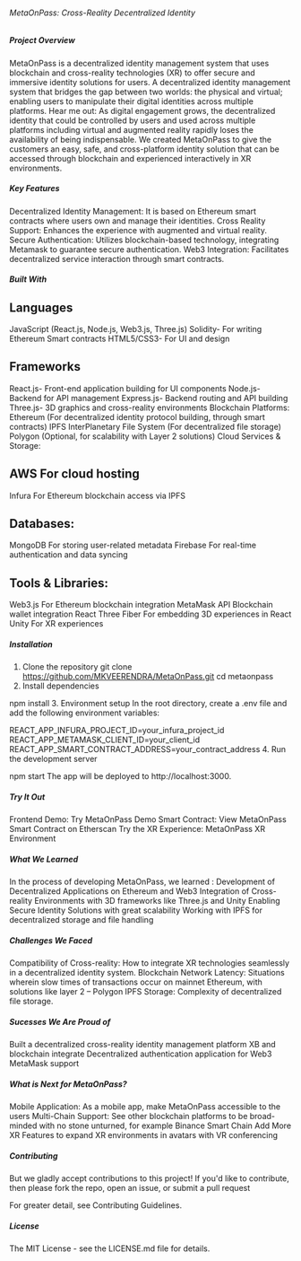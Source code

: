 ###### MetaOnPass: Cross-Reality Decentralized Identity
##### Project Overview
MetaOnPass is a decentralized identity management system that uses blockchain and cross-reality technologies (XR) to offer secure and immersive identity solutions for users. A decentralized identity management system that bridges the gap between two worlds: the physical and virtual; enabling users to manipulate their digital identities across multiple platforms.
Hear me out:
As digital engagement grows, the decentralized identity that could be controlled by users and used across multiple platforms including virtual and augmented reality rapidly loses the availability of being indispensable. We created MetaOnPass to give the customers an easy, safe, and cross-platform identity solution that can be accessed through blockchain and experienced interactively in XR environments.

##### Key Features

Decentralized Identity Management: It is based on Ethereum smart contracts where users own and manage their identities.
Cross Reality Support: Enhances the experience with augmented and virtual reality.
Secure Authentication: Utilizes blockchain-based technology, integrating Metamask to guarantee secure authentication.
Web3 Integration: Facilitates decentralized service interaction through smart contracts.

##### Built With
## Languages
JavaScript (React.js, Node.js, Web3.js, Three.js)
Solidity- For writing Ethereum Smart contracts
HTML5/CSS3- For UI and design
## Frameworks
React.js- Front-end application building for UI components
Node.js- Backend for API management
Express.js- Backend routing and API building
Three.js- 3D graphics and cross-reality environments
Blockchain Platforms:
Ethereum (For decentralized identity protocol building, through smart contracts)
IPFS InterPlanetary File System (For decentralized file storage)
Polygon (Optional, for scalability with Layer 2 solutions)
Cloud Services & Storage:
## AWS For cloud hosting
Infura For Ethereum blockchain access via IPFS
## Databases:
MongoDB For storing user-related metadata
Firebase For real-time authentication and data syncing
## Tools & Libraries:
Web3.js For Ethereum blockchain integration
MetaMask API Blockchain wallet integration
React Three Fiber For embedding 3D experiences in React
 Unity For XR experiences
##### Installation
1. Clone the repository
git clone https://github.com/MKVEERENDRA/MetaOnPass.git
cd metaonpass
2. Install dependencies

npm install
3. Environment setup
In the root directory, create a .env file and add the following environment variables:

REACT_APP_INFURA_PROJECT_ID=your_infura_project_id
REACT_APP_METAMASK_CLIENT_ID=your_client_id
REACT_APP_SMART_CONTRACT_ADDRESS=your_contract_address
4. Run the development server

npm start
The app will be deployed to http://localhost:3000.

##### Try It Out
Frontend Demo: Try MetaOnPass Demo
Smart Contract: View MetaOnPass Smart Contract on Etherscan
Try the XR Experience: MetaOnPass XR Environment
##### What We Learned
In the process of developing MetaOnPass, we learned :
Development of Decentralized Applications on Ethereum and Web3
Integration of Cross-reality Environments with 3D frameworks like Three.js and Unity
Enabling Secure Identity Solutions with great scalability
Working with IPFS for decentralized storage and file handling
##### Challenges We Faced
Compatibility of Cross-reality: How to integrate XR technologies seamlessly in a decentralized identity system.
Blockchain Network Latency: Situations wherein slow times of transactions occur on mainnet Ethereum, with solutions like layer 2 – Polygon
IPFS Storage: Complexity of decentralized file storage.
##### Sucesses We Are Proud of
 Built a decentralized cross-reality identity management platform
 XB and blockchain integrate
 Decentralized authentication application for Web3 MetaMask support
##### What is Next for MetaOnPass?
 Mobile Application: As a mobile app, make MetaOnPass accessible to the users
 Multi-Chain Support: See other blockchain platforms to be broad-minded with no stone unturned, for example Binance Smart Chain
 Add More XR Features to expand XR environments in avatars with VR conferencing
##### Contributing
But we gladly accept contributions to this project! If you'd like to contribute, then please fork the repo, open an issue, or submit a pull request

For greater detail, see Contributing Guidelines.

##### License
The MIT License - see the LICENSE.md file for details.
